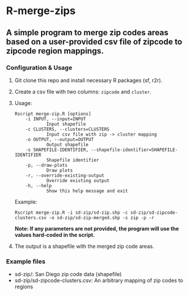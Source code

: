 # R-merge-zips

## A simple program to merge zip codes areas based on a user-provided csv file of zipcode to zipcode region mappings.

### Configuration & Usage
1. Git clone this repo and install necessary R packages (sf, r2r).
2. Create a csv file with two columns: `zipcode` and `cluster`.
3. Usage: 
	``` 
	Rscript merge-zip.R [options]
		-i INPUT, --input=INPUT
				Input shapefile
		-c CLUSTERS, --clusters=CLUSTERS
				Input csv file with zip -> cluster mapping
		-o OUTPUT, --output=OUTPUT
				Output shapefile
		-s SHAPEFILE-IDENTIFIER, --shapefile-identifier=SHAPEFILE-IDENTIFIER
				Shapefile identifier
		-p, --draw-plots
				Draw plots
		-r, --override-existing-output
				Override existing output
		-h, --help
				Show this help message and exit
	```
	Example: 
	```
	Rscript merge-zip.R -i sd-zip/sd-zip.shp -c sd-zip/sd-zipcode-clusters.csv -o sd-zip/sd-zip-merged.shp -s zip -p -r
	```
	__Note: If any parameters are not provided, the program will use the values hard-coded in the script.__

4. The output is a shapefile with the merged zip code areas.

### Example files
- sd-zip/: San Diego zip code data (shapefile)
- sd-zip/sd-zipcode-clusters.csv: An arbitrary mapping of zip codes to regions